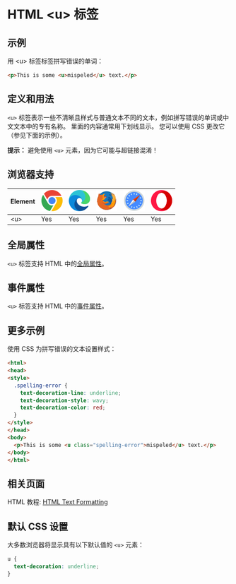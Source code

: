HTML \<u> 标签
===

## 示例

用 \<u> 标签标签拼写错误的单词：

```html idoc:preview:iframe
<p>This is some <u>mispeled</u> text.</p>
```

## 定义和用法

`<u>` 标签表示一些不清晰且样式与普通文本不同的文本，例如拼写错误的单词或中文文本中的专有名称。 里面的内容通常用下划线显示。 您可以使用 CSS 更改它（参见下面的示例）。

**提示：** 避免使用 `<u>` 元素，因为它可能与超链接混淆！

## 浏览器支持

| Element | ![chrome][1] | ![edge][2] | ![firefox][3] | ![safari][4] | ![opera][5] |
| ------- | --- | --- | --- | --- | --- |
| \<u>    | Yes | Yes | Yes | Yes | Yes |

## 全局属性

`<u>` 标签支持 HTML 中的[全局属性](../reference/standardattributes.md)。

## 事件属性

`<u>` 标签支持 HTML 中的[事件属性](../reference/eventattributes.md)。

## 更多示例

使用 CSS 为拼写错误的文本设置样式：

```html idoc:preview:iframe
<html>
<head>
<style>
  .spelling-error {
    text-decoration-line: underline;
    text-decoration-style: wavy;
    text-decoration-color: red;
  }
</style>
</head>
<body>
  <p>This is some <u class="spelling-error">mispeled</u> text.</p>
</body>
</html>
```
<!--rehype:style=height: 80px;-->

## 相关页面

HTML 教程: [HTML Text Formatting](../tutorial/formatting.md)

## 默认 CSS 设置

大多数浏览器将显示具有以下默认值的 `<u>` 元素：

```css
u {
  text-decoration: underline;
}
```

[1]: ../assets/chrome.svg
[2]: ../assets/edge.svg
[3]: ../assets/firefox.svg
[4]: ../assets/safari.svg
[5]: ../assets/opera.svg